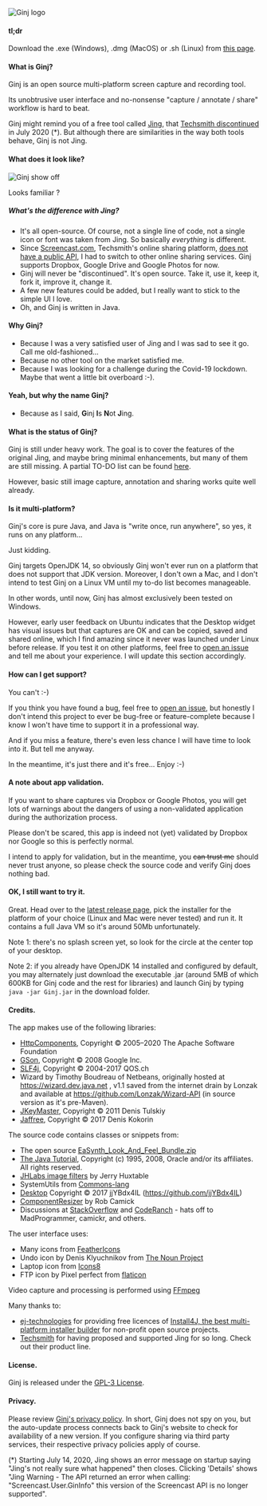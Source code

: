 ![Ginj logo](www/logo.png "Ginj logo")

#### tl;dr

Download the .exe (Windows), .dmg (MacOS) or .sh (Linux) from [this page](https://github.com/Ginj-capture/Ginj/releases/latest).

#### What is Ginj?

Ginj is an open source multi-platform screen capture and recording tool.

Its unobtrusive user interface and no-nonsense "capture / annotate / share" workflow is hard to beat.

Ginj might remind you of a free tool called [Jing](http://web.archive.org/web/20181002042822/https://www.techsmith.com/jing-tool.html), that [Techsmith discontinued](http://web.archive.org/web/20210604184054/https://support.techsmith.com/hc/en-us/community/posts/360071752572-TechSmith-Jing-2019-Announcement) in July 2020 (*). But although there are similarities in the way both tools behave, Ginj is not Jing.

#### What does it look like?

![Ginj show off](www/showoff.png "Ginj show-off")

Looks familiar ?

##### What's the difference with Jing?

- It's all open-source. Of course, not a single line of code, not a single icon or font was taken from Jing. So basically _everything_ is different. 
- Since [Screencast.com](https://www.screencast.com/), Techsmith's online sharing platform, [does not have a public API](http://web.archive.org/web/20210604184610/https://support.techsmith.com/hc/en-us/community/posts/360071722171-Screencast-API-), I had to switch to other online sharing services. Ginj supports Dropbox, Google Drive and Google Photos for now.
- Ginj will never be "discontinued". It's open source. Take it, use it, keep it, fork it, improve it, change it.
- A few new features could be added, but I really want to stick to the simple UI I love. 
- Oh, and Ginj is written in Java.

#### Why Ginj?

- Because I was a very satisfied user of Jing and I was sad to see it go. Call me old-fashioned... 
- Because no other tool on the market satisfied me.
- Because I was looking for a challenge during the Covid-19 lockdown. Maybe that went a little bit overboard :-).

#### Yeah, but why the name Ginj?
- Because as I said, **G**inj **I**s **N**ot **J**ing.

#### What is the status of Ginj? 

Ginj is still under heavy work. The goal is to cover the features of the original Jing, and maybe bring minimal enhancements, but many of them are still missing. A partial TO-DO list can be found [here](todo.md).

However, basic still image capture, annotation and sharing works quite well already.

#### Is it multi-platform?

Ginj's core is pure Java, and Java is "write once, run anywhere", so yes, it runs on any platform... 

Just kidding.

Ginj targets OpenJDK 14, so obviously Ginj won't ever run on a platform that does not support that JDK version. Moreover, I don't own a Mac, and I don't intend to test Ginj on a Linux VM until my to-do list becomes manageable.

In other words, until now, Ginj has almost exclusively been tested on Windows.

However, early user feedback on Ubuntu indicates that the Desktop widget has visual issues but that captures are OK and can be copied, saved and shared online, which I find amazing since it never was launched under Linux before release. 
If you test it on other platforms, feel free to [open an issue](https://github.com/Ginj-capture/Ginj/issues) and tell me about your experience. I will update this section accordingly. 

#### How can I get support?

You can't :-)

If you think you have found a bug, feel free to [open an issue](https://github.com/Ginj-capture/Ginj/issues), but honestly I don't intend this project to ever be bug-free or feature-complete because I know I won't have time to support it in a professional way.

And if you miss a feature, there's even less chance I will have time to look into it. But tell me anyway. 

In the meantime, it's just there and it's free... Enjoy :-)

#### A note about app validation.
If you want to share captures via Dropbox or Google Photos, you will get lots of warnings about the dangers of using a non-validated application during the authorization process. 

Please don't be scared, this app is indeed not (yet) validated by Dropbox nor Google so this is perfectly normal. 

I intend to apply for validation, but in the meantime, you ~~can trust me~~ should never trust anyone, so please check the source code and verify Ginj does nothing bad. 

#### OK, I still want to try it.

Great. Head over to the [latest release page](https://github.com/Ginj-capture/Ginj/releases/latest), pick the installer for the platform of your choice (Linux and Mac were never tested) and run it. It contains a full Java VM so it's around 50Mb unfortunately.

Note 1: there's no splash screen yet, so look for the circle at the center top of your desktop.

Note 2: if you already have OpenJDK 14 installed and configured by default, you may alternately just download the executable .jar (around 5MB of which 600KB for Ginj code and the rest for libraries) and launch Ginj by typing `java -jar Ginj.jar` in the download folder.

#### Credits. 

The app makes use of the following libraries:
- [HttpComponents](https://hc.apache.org/), Copyright © 2005–2020 The Apache Software Foundation
- [GSon](https://github.com/google/gson), Copyright © 2008 Google Inc.
- [SLF4j](http://www.slf4j.org/), Copyright © 2004-2017 QOS.ch
- Wizard by Timothy Boudreau of Netbeans, originally hosted at https://wizard.dev.java.net , v1.1 saved from the internet drain by Lonzak and available at https://github.com/Lonzak/Wizard-API (in source version as it's pre-Maven).
- [JKeyMaster](https://github.com/tulskiy/jkeymaster), Copyright © 2011 Denis Tulskiy
- [Jaffree](https://github.com/kokorin/Jaffree), Copyright © 2017 Denis Kokorin

The source code contains classes or snippets from:
- The open source [EaSynth_Look_And_Feel_Bundle.zip](http://www.easynth.com/freewares/EaSynthLookAndFeel.html)
- [The Java Tutorial](https://docs.oracle.com/javase/tutorial/), Copyright (c) 1995, 2008, Oracle and/or its affiliates. All rights reserved.
- [JHLabs image filters](http://jhlabs.com/ip/filters/index.html) by Jerry Huxtable
- SystemUtils from [Commons-lang](https://commons.apache.org/proper/commons-lang/)  
- [Desktop](https://github.com/jjYBdx4IL/misc/blob/master/swing-utils/src/main/java/com/github/jjYBdx4IL/utils/awt/Desktop.java) Copyright © 2017 jjYBdx4IL (https://github.com/jjYBdx4IL)
- [ComponentResizer](https://tips4java.wordpress.com/2009/09/13/resizing-components/) by Rob Camick
- Discussions at [StackOverflow](https://stackoverflow.com/) and [CodeRanch](https://coderanch.com/) - hats off to MadProgrammer, camickr, and others.

The user interface uses: 
- Many icons from [FeatherIcons](https://feathericons.com/)
- Undo icon by Denis Klyuchnikov from [The Noun Project](https://thenounproject.com/)
- Laptop icon from [Icons8](https://icons8.com/)
- FTP icon by Pixel perfect from [flaticon](http://www.flaticon.com)

Video capture and processing is performed using [FFmpeg](http://ffmpeg.org) 

Many thanks to: 
- [ej-technologies](https://www.ej-technologies.com/) for providing free licences of [Install4J, the best multi-platform installer builder](https://www.ej-technologies.com/products/install4j/overview.html) for non-profit open source projects.
- [Techsmith](https://www.techsmith.com/) for having proposed and supported Jing for so long. Check out their product line.

#### License.

Ginj is released under the [GPL-3 License](LICENSE).

#### Privacy.

Please review [Ginj's privacy policy](https://github.com/Ginj-capture/Ginj/blob/master/privacy.md).
In short, Ginj does not spy on you, but the auto-update process connects back to Ginj's website to check for availability of a new version. 
If you configure sharing via third party services, their respective privacy policies apply of course.

(*) Starting July 14, 2020, Jing shows an error message on startup saying "Jing's not really sure what happened" then closes. Clicking 'Details' shows "Jing Warning - The API returned an error when calling: "Screencast.User.GinInfo" this version of the Screencast API is no longer supported".